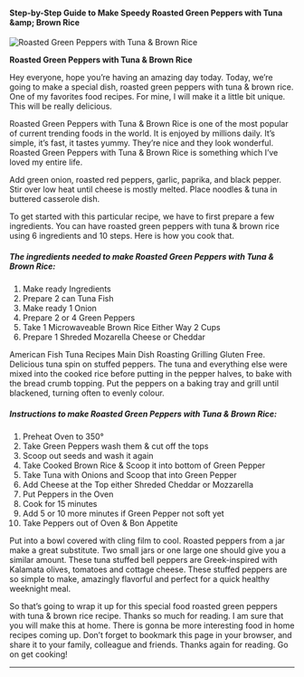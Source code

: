             

#### Step-by-Step Guide to Make Speedy Roasted Green Peppers with Tuna &amp;amp; Brown Rice

![Roasted Green Peppers with Tuna &amp; Brown Rice](https://img-global.cpcdn.com/recipes/48143689/751x532cq70/roasted-green-peppers-with-tuna-brown-rice-recipe-main-photo.jpg)

**Roasted Green Peppers with Tuna &amp; Brown Rice**

Hey everyone, hope you’re having an amazing day today. Today, we’re going to make a special dish, roasted green peppers with tuna & brown rice. One of my favorites food recipes. For mine, I will make it a little bit unique. This will be really delicious.

Roasted Green Peppers with Tuna & Brown Rice is one of the most popular of current trending foods in the world. It is enjoyed by millions daily. It’s simple, it’s fast, it tastes yummy. They’re nice and they look wonderful. Roasted Green Peppers with Tuna & Brown Rice is something which I’ve loved my entire life.

Add green onion, roasted red peppers, garlic, paprika, and black pepper. Stir over low heat until cheese is mostly melted. Place noodles & tuna in buttered casserole dish.

To get started with this particular recipe, we have to first prepare a few ingredients. You can have roasted green peppers with tuna & brown rice using 6 ingredients and 10 steps. Here is how you cook that.

##### The ingredients needed to make Roasted Green Peppers with Tuna & Brown Rice:

1.  Make ready Ingredients
2.  Prepare 2 can Tuna Fish
3.  Make ready 1 Onion
4.  Prepare 2 or 4 Green Peppers
5.  Take 1 Microwaveable Brown Rice Either Way 2 Cups
6.  Prepare 1 Shreded Mozarella Cheese or Cheddar

American Fish Tuna Recipes Main Dish Roasting Grilling Gluten Free. Delicious tuna spin on stuffed peppers. The tuna and everything else were mixed into the cooked rice before putting in the pepper halves, to bake with the bread crumb topping. Put the peppers on a baking tray and grill until blackened, turning often to evenly colour.

##### Instructions to make Roasted Green Peppers with Tuna & Brown Rice:

1.  Preheat Oven to 350°
2.  Take Green Peppers wash them & cut off the tops
3.  Scoop out seeds and wash it again
4.  Take Cooked Brown Rice & Scoop it into bottom of Green Pepper
5.  Take Tuna with Onions and Scoop that into Green Pepper
6.  Add Cheese at the Top either Shreded Cheddar or Mozzarella
7.  Put Peppers in the Oven
8.  Cook for 15 minutes
9.  Add 5 or 10 more minutes if Green Pepper not soft yet
10.  Take Peppers out of Oven & Bon Appetite

Put into a bowl covered with cling film to cool. Roasted peppers from a jar make a great substitute. Two small jars or one large one should give you a similar amount. These tuna stuffed bell peppers are Greek-inspired with Kalamata olives, tomatoes and cottage cheese. These stuffed peppers are so simple to make, amazingly flavorful and perfect for a quick healthy weeknight meal.

So that’s going to wrap it up for this special food roasted green peppers with tuna & brown rice recipe. Thanks so much for reading. I am sure that you will make this at home. There is gonna be more interesting food in home recipes coming up. Don’t forget to bookmark this page in your browser, and share it to your family, colleague and friends. Thanks again for reading. Go on get cooking!

* * *